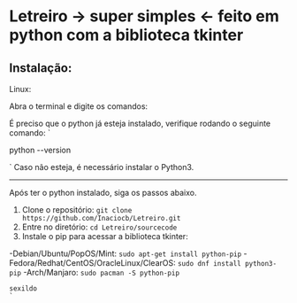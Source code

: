 # Letreiro -> super simples <- feito em python com a biblioteca tkinter

## Instalação:


Linux:

Abra o terminal e digite os comandos:

É preciso que o python já esteja instalado, verifique rodando o seguinte comando:
`

  python --version

`
Caso não esteja, é necessário instalar o Python3.

-------------------------------------------------------------------------
Após ter o python instalado, siga os passos abaixo.

1. Clone o repositório:
`
  git clone https://github.com/Inaciocb/Letreiro.git
`
2. Entre no diretório:
`
  cd Letreiro/sourcecode
` 
3. Instale o pip para acessar a biblioteca tkinter:

  -Debian/Ubuntu/PopOS/Mint:
  ` sudo apt-get install python-pip
  `
  -Fedora/Redhat/CentOS/OracleLinux/ClearOS:
  `
    sudo dnf install python3-pip
  `
  -Arch/Manjaro:
  `
    sudo pacman -S python-pip
  `

```teste 
sexildo 
`

